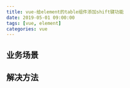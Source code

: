 ```yaml
---
title: vue-给element的table组件添加shift键功能
date: 2019-05-01 09:00:00
tags: [vue, element]
categories: vue
---
```


## 业务场景

## 解决方法
